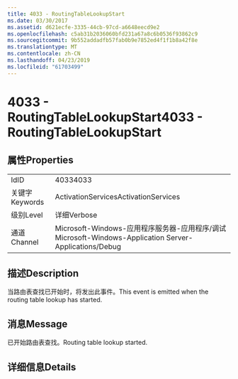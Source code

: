 ```yaml
---
title: 4033 - RoutingTableLookupStart
ms.date: 03/30/2017
ms.assetid: d621ecfe-3335-44cb-97cd-a6648eecd9e2
ms.openlocfilehash: c5ab31b2036060bfd231a67a8c6b0536f93862c9
ms.sourcegitcommit: 9b552addadfb57fab0b9e7852ed4f1f1b8a42f8e
ms.translationtype: MT
ms.contentlocale: zh-CN
ms.lasthandoff: 04/23/2019
ms.locfileid: "61703499"
---
```

# <a name="4033---routingtablelookupstart"></a><span data-ttu-id="aec0a-102">4033 - RoutingTableLookupStart</span><span class="sxs-lookup"><span data-stu-id="aec0a-102">4033 - RoutingTableLookupStart</span></span>
## <a name="properties"></a><span data-ttu-id="aec0a-103">属性</span><span class="sxs-lookup"><span data-stu-id="aec0a-103">Properties</span></span>  
  
|||  
|-|-|  
|<span data-ttu-id="aec0a-104">Id</span><span class="sxs-lookup"><span data-stu-id="aec0a-104">ID</span></span>|<span data-ttu-id="aec0a-105">4033</span><span class="sxs-lookup"><span data-stu-id="aec0a-105">4033</span></span>|  
|<span data-ttu-id="aec0a-106">关键字</span><span class="sxs-lookup"><span data-stu-id="aec0a-106">Keywords</span></span>|<span data-ttu-id="aec0a-107">ActivationServices</span><span class="sxs-lookup"><span data-stu-id="aec0a-107">ActivationServices</span></span>|  
|<span data-ttu-id="aec0a-108">级别</span><span class="sxs-lookup"><span data-stu-id="aec0a-108">Level</span></span>|<span data-ttu-id="aec0a-109">详细</span><span class="sxs-lookup"><span data-stu-id="aec0a-109">Verbose</span></span>|  
|<span data-ttu-id="aec0a-110">通道</span><span class="sxs-lookup"><span data-stu-id="aec0a-110">Channel</span></span>|<span data-ttu-id="aec0a-111">Microsoft-Windows-应用程序服务器-应用程序/调试</span><span class="sxs-lookup"><span data-stu-id="aec0a-111">Microsoft-Windows-Application Server-Applications/Debug</span></span>|  
  
## <a name="description"></a><span data-ttu-id="aec0a-112">描述</span><span class="sxs-lookup"><span data-stu-id="aec0a-112">Description</span></span>  
 <span data-ttu-id="aec0a-113">当路由表查找已开始时，将发出此事件。</span><span class="sxs-lookup"><span data-stu-id="aec0a-113">This event is emitted when the routing table lookup has started.</span></span>  
  
## <a name="message"></a><span data-ttu-id="aec0a-114">消息</span><span class="sxs-lookup"><span data-stu-id="aec0a-114">Message</span></span>  
 <span data-ttu-id="aec0a-115">已开始路由表查找。</span><span class="sxs-lookup"><span data-stu-id="aec0a-115">Routing table lookup started.</span></span>  
  
## <a name="details"></a><span data-ttu-id="aec0a-116">详细信息</span><span class="sxs-lookup"><span data-stu-id="aec0a-116">Details</span></span>
